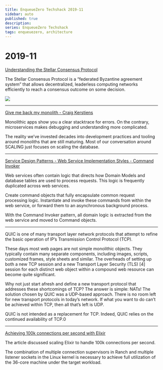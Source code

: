 ```yaml
---
title: EnqueueZero Techshack 2019-11
sidebar: auto
published: true
description:
series: EnqueueZero Techshack
tags: enqueuezero, architecture
---
```


# 2019-11

[Understanding the Stellar Consensus Protocol](https://medium.com/interstellar/understanding-the-stellar-consensus-protocol-423409aad32e)

The Stellar Consensus Protocol is a “federated Byzantine agreement system” that allows decentralized, leaderless computing networks efficiently to reach a consensus outcome on some decision.

![](https://cdn-images-1.medium.com/max/1600/1*NqbFmS7qUKfZKmUWFOOKdw.gif)

---

[Give me back my monolith - Craig Kerstiens](http://www.craigkerstiens.com/2019/03/13/give-me-back-my-monolith/)

Monolithic apps show you a clear stacktrace for errors. On the contrary, microservices makes debugging and understanding more complicated.

The reality we’ve invested decades into development practices and tooling around monoliths that are still maturing. Most of our conversation around SCALING just focuses on scaling the database.

---

[Service Design Patterns - Web Service Implementation Styles - Command Invoker](http://servicedesignpatterns.com/WebServiceImplementationStyles/CommandInvoker)

Web services often contain logic that directs how Domain Models and database tables are used to process requests. This logic is frequently duplicated across web services.

Create command objects that fully encapsulate common request processing logic. Instantiate and invoke these commands from within the web service, or forward them to an asynchronous background process.

With the Command Invoker pattern, all domain logic is extracted from the web service and moved to Command objects.

---

[](https://www.potaroo.net/ispcol/2019-03/quic.html)

QUIC is one of many transport layer network protocols that attempt to refine the basic operation of IP’s Transmission Control Protocol (TCP).

These days most web pages are not simple monolithic objects. They typically contain many separate components, including images, scripts, customized frames, style sheets and similar. The overheads of setting up both a new TCP session and a new Transport Layer Security (TLS) [4] session for each distinct web object within a compound web resource can become quite significant.

Why not just start afresh and define a new transport protocol that addresses these shortcomings of TCP? The answer is simple: NATs! The solution chosen by QUIC was a UDP-based approach. There is no room left for new transport protocols in today’s network. If what you want to do can’t be achieved within TCP, then all that’s left is UDP.

QUIC is not intended as a replacement for TCP. Indeed, QUIC relies on the continued availability of TCP.0

---

[Achieving 100k connections per second with Elixir](https://stressgrid.com/blog/100k_cps_with_elixir/)

The article discussed scaling Elixir to handle 100k connections per second.

The combination of multiple connection supervisors in Ranch and multiple listener sockets in the Linux kernel is necessary to achieve full utilization of the 36-core machine under the target workload.

